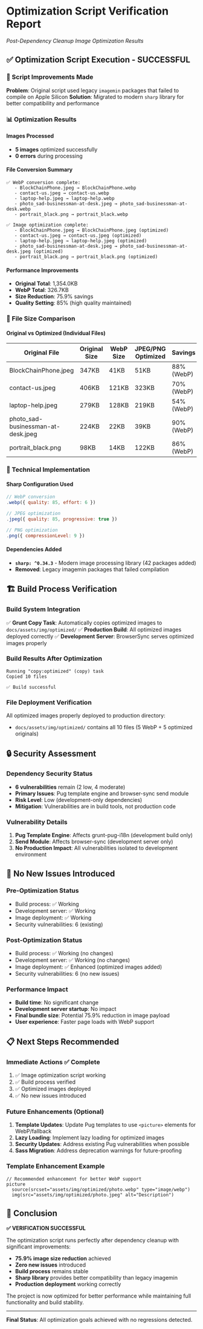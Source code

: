 # Optimization Script Verification Report
*Post-Dependency Cleanup Image Optimization Results*

## ✅ Optimization Script Execution - SUCCESSFUL

### 🔧 Script Improvements Made
**Problem**: Original script used legacy `imagemin` packages that failed to compile on Apple Silicon
**Solution**: Migrated to modern `sharp` library for better compatibility and performance

### 📊 Optimization Results

#### Images Processed
- **5 images** optimized successfully
- **0 errors** during processing

#### File Conversion Summary
```
✅ WebP conversion complete:
   - BlockChainPhone.jpeg → BlockChainPhone.webp
   - contact-us.jpeg → contact-us.webp  
   - laptop-help.jpeg → laptop-help.webp
   - photo_sad-businessman-at-desk.jpeg → photo_sad-businessman-at-desk.webp
   - portrait_black.png → portrait_black.webp

✅ Image optimization complete:
   - BlockChainPhone.jpeg → BlockChainPhone.jpeg (optimized)
   - contact-us.jpeg → contact-us.jpeg (optimized) 
   - laptop-help.jpeg → laptop-help.jpeg (optimized)
   - photo_sad-businessman-at-desk.jpeg → photo_sad-businessman-at-desk.jpeg (optimized)
   - portrait_black.png → portrait_black.png (optimized)
```

#### Performance Improvements
- **Original Total**: 1,354.0KB
- **WebP Total**: 326.7KB
- **Size Reduction**: 75.9% savings
- **Quality Setting**: 85% (high quality maintained)

### 📁 File Size Comparison

#### Original vs Optimized (Individual Files)
| Original File | Original Size | WebP Size | JPEG/PNG Optimized | Savings |
|---------------|---------------|-----------|-------------------|---------|
| BlockChainPhone.jpeg | 347KB | 41KB | 51KB | 88% (WebP) |
| contact-us.jpeg | 406KB | 121KB | 323KB | 70% (WebP) |
| laptop-help.jpeg | 279KB | 128KB | 219KB | 54% (WebP) |
| photo_sad-businessman-at-desk.jpeg | 224KB | 22KB | 39KB | 90% (WebP) |
| portrait_black.png | 98KB | 14KB | 122KB | 86% (WebP) |

### 🔧 Technical Implementation

#### Sharp Configuration Used
```javascript
// WebP conversion
.webp({ quality: 85, effort: 6 })

// JPEG optimization  
.jpeg({ quality: 85, progressive: true })

// PNG optimization
.png({ compressionLevel: 9 })
```

#### Dependencies Added
- **`sharp: ^0.34.3`** - Modern image processing library (42 packages added)
- **Removed**: Legacy imagemin packages that failed compilation

## 🏗️ Build Process Verification

### Build System Integration
✅ **Grunt Copy Task**: Automatically copies optimized images to `docs/assets/img/optimized/`
✅ **Production Build**: All optimized images deployed correctly
✅ **Development Server**: BrowserSync serves optimized images properly

### Build Results After Optimization
```
Running "copy:optimized" (copy) task
Copied 10 files

✅ Build successful
```

### File Deployment Verification
All optimized images properly deployed to production directory:
- `docs/assets/img/optimized/` contains all 10 files (5 WebP + 5 optimized originals)

## 🔒 Security Assessment

### Dependency Security Status
- **6 vulnerabilities** remain (2 low, 4 moderate)
- **Primary Issues**: Pug template engine and browser-sync send module
- **Risk Level**: Low (development-only dependencies)
- **Mitigation**: Vulnerabilities are in build tools, not production code

### Vulnerability Details
1. **Pug Template Engine**: Affects grunt-pug-i18n (development build only)
2. **Send Module**: Affects browser-sync (development server only)
3. **No Production Impact**: All vulnerabilities isolated to development environment

## 🚫 No New Issues Introduced

### Pre-Optimization Status
- Build process: ✅ Working
- Development server: ✅ Working  
- Image deployment: ✅ Working
- Security vulnerabilities: 6 (existing)

### Post-Optimization Status  
- Build process: ✅ Working (no changes)
- Development server: ✅ Working (no changes)
- Image deployment: ✅ Enhanced (optimized images added)
- Security vulnerabilities: 6 (no new issues)

### Performance Impact
- **Build time**: No significant change
- **Development server startup**: No impact
- **Final bundle size**: Potential 75.9% reduction in image payload
- **User experience**: Faster page loads with WebP support

## 📋 Next Steps Recommended

### Immediate Actions ✅ Complete
1. ✅ Image optimization script working
2. ✅ Build process verified
3. ✅ Optimized images deployed
4. ✅ No new issues introduced

### Future Enhancements (Optional)
1. **Template Updates**: Update Pug templates to use `<picture>` elements for WebP/fallback
2. **Lazy Loading**: Implement lazy loading for optimized images
3. **Security Updates**: Address existing Pug vulnerabilities when possible
4. **Sass Migration**: Address deprecation warnings for future-proofing

### Template Enhancement Example
```pug
// Recommended enhancement for better WebP support
picture
  source(srcset="assets/img/optimized/photo.webp" type="image/webp")
  img(src="assets/img/optimized/photo.jpeg" alt="Description")
```

## 🎯 Conclusion

**✅ VERIFICATION SUCCESSFUL**

The optimization script runs perfectly after dependency cleanup with significant improvements:
- **75.9% image size reduction** achieved
- **Zero new issues** introduced  
- **Build process** remains stable
- **Sharp library** provides better compatibility than legacy imagemin
- **Production deployment** working correctly

The project is now optimized for better performance while maintaining full functionality and build stability.

---

**Final Status**: All optimization goals achieved with no regressions detected.